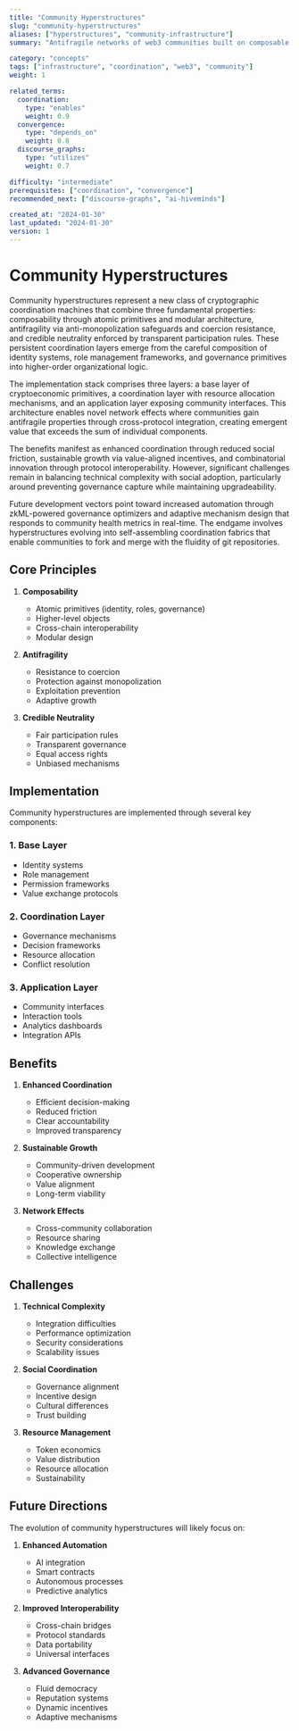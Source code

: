 ```yaml
---
title: "Community Hyperstructures"
slug: "community-hyperstructures"
aliases: ["hyperstructures", "community-infrastructure"]
summary: "Antifragile networks of web3 communities built on composable primitives and credibly neutral coordination infrastructure."

category: "concepts"
tags: ["infrastructure", "coordination", "web3", "community"]
weight: 1

related_terms:
  coordination:
    type: "enables"
    weight: 0.9
  convergence:
    type: "depends_on"
    weight: 0.8
  discourse_graphs:
    type: "utilizes"
    weight: 0.7

difficulty: "intermediate"
prerequisites: ["coordination", "convergence"]
recommended_next: ["discourse-graphs", "ai-hiveminds"]

created_at: "2024-01-30"
last_updated: "2024-01-30"
version: 1
---
```


# Community Hyperstructures

Community hyperstructures represent a new class of cryptographic coordination machines that combine three fundamental properties: composability through atomic primitives and modular architecture, antifragility via anti-monopolization safeguards and coercion resistance, and credible neutrality enforced by transparent participation rules. These persistent coordination layers emerge from the careful composition of identity systems, role management frameworks, and governance primitives into higher-order organizational logic.

The implementation stack comprises three layers: a base layer of cryptoeconomic primitives, a coordination layer with resource allocation mechanisms, and an application layer exposing community interfaces. This architecture enables novel network effects where communities gain antifragile properties through cross-protocol integration, creating emergent value that exceeds the sum of individual components.

The benefits manifest as enhanced coordination through reduced social friction, sustainable growth via value-aligned incentives, and combinatorial innovation through protocol interoperability. However, significant challenges remain in balancing technical complexity with social adoption, particularly around preventing governance capture while maintaining upgradeability.

Future development vectors point toward increased automation through zkML-powered governance optimizers and adaptive mechanism design that responds to community health metrics in real-time. The endgame involves hyperstructures evolving into self-assembling coordination fabrics that enable communities to fork and merge with the fluidity of git repositories.

## Core Principles

1. **Composability**
   - Atomic primitives (identity, roles, governance)
   - Higher-level objects
   - Cross-chain interoperability
   - Modular design

2. **Antifragility**
   - Resistance to coercion
   - Protection against monopolization
   - Exploitation prevention
   - Adaptive growth

3. **Credible Neutrality**
   - Fair participation rules
   - Transparent governance
   - Equal access rights
   - Unbiased mechanisms

## Implementation

Community hyperstructures are implemented through several key components:

### 1. Base Layer
- Identity systems
- Role management
- Permission frameworks
- Value exchange protocols

### 2. Coordination Layer
- Governance mechanisms
- Decision frameworks
- Resource allocation
- Conflict resolution

### 3. Application Layer
- Community interfaces
- Interaction tools
- Analytics dashboards
- Integration APIs

## Benefits

1. **Enhanced Coordination**
   - Efficient decision-making
   - Reduced friction
   - Clear accountability
   - Improved transparency

2. **Sustainable Growth**
   - Community-driven development
   - Cooperative ownership
   - Value alignment
   - Long-term viability

3. **Network Effects**
   - Cross-community collaboration
   - Resource sharing
   - Knowledge exchange
   - Collective intelligence

## Challenges

1. **Technical Complexity**
   - Integration difficulties
   - Performance optimization
   - Security considerations
   - Scalability issues

2. **Social Coordination**
   - Governance alignment
   - Incentive design
   - Cultural differences
   - Trust building

3. **Resource Management**
   - Token economics
   - Value distribution
   - Resource allocation
   - Sustainability

## Future Directions

The evolution of community hyperstructures will likely focus on:

1. **Enhanced Automation**
   - AI integration
   - Smart contracts
   - Autonomous processes
   - Predictive analytics

2. **Improved Interoperability**
   - Cross-chain bridges
   - Protocol standards
   - Data portability
   - Universal interfaces

3. **Advanced Governance**
   - Fluid democracy
   - Reputation systems
   - Dynamic incentives
   - Adaptive mechanisms 